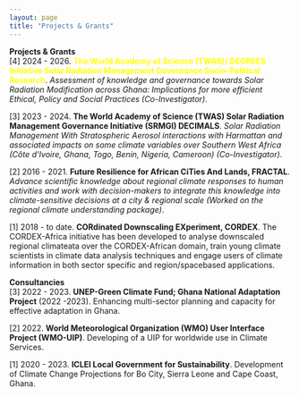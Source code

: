 ```yaml
---
layout: page
title: "Projects & Grants"
---
```


**Projects & Grants** <br />
[4] 2024 - 2026. <span style="color:yellow">**The World Academy of Science (TWAS)/ DEGREES Initiative Solar Radiation Management Governance Socio-Political Research**</span>. *Assessment of knowledge and governance towards Solar Radiation Modification across Ghana: Implications for more efficient Ethical, Policy and Social Practices (Co-Investigator)*.

[3] 2023 - 2024. **The World Academy of Science (TWAS) Solar Radiation Management Governance Initiative (SRMGI) DECIMALS**. *Solar Radiation Management With Stratospheric Aerosol interactions with Harmattan and associated impacts on some climate variables over Southern West Africa (Côte d'Ivoire, Ghana, Togo, Benin, Nigeria, Cameroon) (Co-Investigator)*.

[2] 2016 - 2021. **Future Resilience for African CiTies And Lands, FRACTAL**. *Advance scientific knowledge about regional climate responses to human activities and work with decision-makers to integrate this knowledge into climate-sensitive decisions at a city & regional scale (Worked on the regional climate understanding package)*.

[1] 2018 - to date. **CORdinated Downscaling EXperiment, CORDEX**. The CORDEX-Africa initiative has been developed to analyse downscaled regional climateata over the CORDEX-African domain, train young climate scientists in climate data analysis techniques and engage users of climate information in both sector specific and region/spacebased applications.

**Consultancies** <br />
[3] 2022 - 2023. **UNEP-Green Climate Fund; Ghana National Adaptation Project** (2022 -2023). Enhancing multi-sector planning and capacity for effective adaptation in Ghana.

[2] 2022. **World Meteorological Organization (WMO) User Interface Project (WMO-UIP)**. Developing of a UIP for worldwide use in Climate Services.

[1] 2020 - 2023. **ICLEI Local Government for Sustainability**. Development of Climate Change Projections for Bo City, Sierra Leone and Cape Coast, Ghana.
